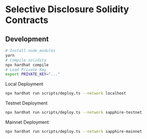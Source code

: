 # Selective Disclosure Solidity Contracts

## Development

```bash
# Install node_modules
yarn
# Compile solidity
npx hardhat compile
# Load Private Key
export PRIVATE_KEY="..."
```

Local Deployment

```bash
npx hardhat run scripts/deploy.ts --network localhost
```

Testnet Deployment

```bash
npx hardhat run scripts/deploy.ts --network sapphire-testnet
```

Mainnet Deployment

```bash
npx hardhat run scripts/deploy.ts --network sapphire-mainnet
```
